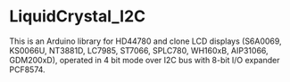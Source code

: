 # LiquidCrystal_I2C
This is an Arduino library for HD44780 and clone LCD displays (S6A0069, KS0066U, NT3881D, LC7985, ST7066, SPLC780, WH160xB, AIP31066, GDM200xD), operated in 4 bit mode over I2C bus with 8-bit I/O expander PCF8574.
